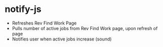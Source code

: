 # notify-js

- Refreshes Rev Find Work Page
- Pulls number of active jobs from Rev Find Work page, upon refresh of page
- Notifies user when active jobs increase (sound)
